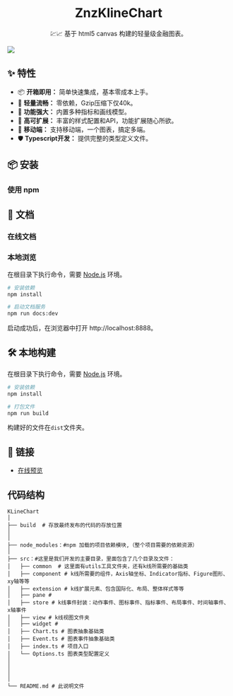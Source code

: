 
<h1 align="center">ZnzKlineChart</h1>

<p align="center">💹📈 基于 html5 canvas 构建的轻量级金融图表。</p>



<img src="https://cdn.nlark.com/yuque/0/2023/png/8403091/1684399506365-assets/web-upload/044fe897-168c-4fbb-a485-87a8ef61c04a.png" />

## ✨ 特性
+ 📦 **开箱即用：** 简单快速集成，基本零成本上手。
+ 🚀 **轻量流畅：** 零依赖，Gzip压缩下仅40k。
+ 💪 **功能强大：** 内置多种指标和画线模型。
+ 🎨 **高可扩展：** 丰富的样式配置和API，功能扩展随心所欲。
+ 📱 **移动端：** 支持移动端，一个图表，搞定多端。
+ 🛡 **Typescript开发：** 提供完整的类型定义文件。


## 📦 安装
### 使用 npm


## 📄 文档
### 在线文档


### 本地浏览
在根目录下执行命令，需要 [Node.js](https://nodejs.org) 环境。
```bash
# 安装依赖
npm install

# 启动文档服务
npm run docs:dev
```
启动成功后，在浏览器中打开 http://localhost:8888。


## 🛠️ 本地构建
在根目录下执行命令，需要 [Node.js](https://nodejs.org) 环境。
```bash
# 安装依赖
npm install

# 打包文件
npm run build
```
构建好的文件在`dist`文件夹。

## 🔗 链接
+ [在线预览]()

## 代码结构
```
KLineChart
│
├── build  # 存放最终发布的代码的存放位置
│ 
│ 
├── node_modules：#npm 加载的项目依赖模块,（整个项目需要的依赖资源）
│ 
├── src：#这里是我们开发的主要目录，里面包含了几个目录及文件：
│   ├── common  # 这里面有utils工具文件夹，还有k线所需要的基础类
│   ├── component # k线所需要的组件，Axis轴坐标、Indicator指标、Figure图形、xy轴等等
│   ├── extension # k线扩展元素、包含国际化、布局、整体样式等等
│   ├── pane # 
│   ├── store # k线事件封装：动作事件、图标事件、指标事件、布局事件、时间轴事件、x轴事件
│   ├── view # k线视图文件夹
│   ├── widget # 
│   ├── Chart.ts # 图表抽象基础类
│   ├── Event.ts # 图表事件抽象基础类
│   ├── index.ts # 项目入口
│   └── Options.ts 图表类型配置定义
│
│
│
│
└── README.md # 此说明文件
```